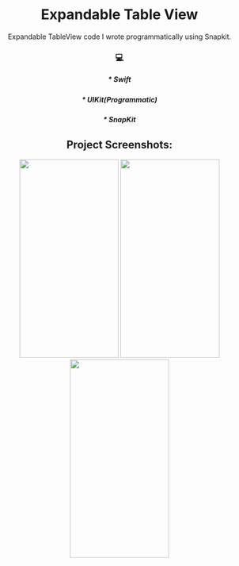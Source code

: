 <h1 align="center" id="title">Expandable Table View</h1>

<p align="center" id="description">Expandable TableView code I wrote programmatically using Snapkit.</p>

<h3 align="center" >💻</h3>

<h5 align="center"> *   Swift </h5>
<h5 align="center"> *   UIKit(Programmatic) </h5>
<h5 align="center"> *   SnapKit </h5>

<h2 align="center" >Project Screenshots:</h2>

<p align="center">
  <img src="https://github.com/user-attachments/assets/0ee10941-6d3b-4806-958f-03aa81b62531" width="200" height="400">
  <img src="https://github.com/user-attachments/assets/a59cb35d-55a3-4b64-90a8-70b595fbf69e" width="200" height="400">
  <img src="https://github.com/user-attachments/assets/ef16bb3d-a797-4a38-9f15-757fe145a2e0" width="200" height="400">
</p>
